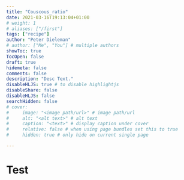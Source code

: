 ```yaml
---
title: "Couscous_ratio"
date: 2021-03-16T19:13:04+01:00
# weight: 1
# aliases: ["/first"]
tags: ["recipe"]
author: "Peter Dieleman"
# author: ["Me", "You"] # multiple authors
showToc: true
TocOpen: false
draft: true
hidemeta: false
comments: false
description: "Desc Text."
disableHLJS: true # to disable highlightjs
disableShare: false
disableHLJS: false
searchHidden: false
# cover:
#     image: "<image path/url>" # image path/url
#     alt: "<alt text>" # alt text
#     caption: "<text>" # display caption under cover
#     relative: false # when using page bundles set this to true
#     hidden: true # only hide on current single page

---
```


# Test